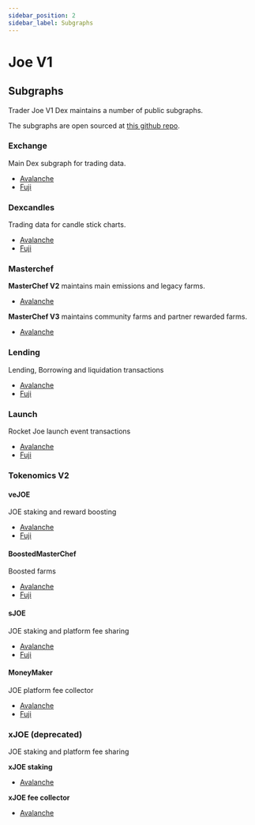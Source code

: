 ```yaml
---
sidebar_position: 2
sidebar_label: Subgraphs
---
```


# Joe V1

## Subgraphs

Trader Joe V1 Dex maintains a number of public subgraphs. 

The subgraphs are open sourced at [this github repo](https://github.com/traderjoe-xyz/joe-subgraphs). 

### Exchange

Main Dex subgraph for trading data. 
- [Avalanche](https://thegraph.com/legacy-explorer/subgraph/traderjoe-xyz/exchange)
- [Fuji](https://thegraph.com/hosted-service/subgraph/traderjoe-xyz/exchange-fuji)

### Dexcandles

Trading data for candle stick charts. 
- [Avalanche](https://thegraph.com/legacy-explorer/subgraph/traderjoe-xyz/dexcandles)
- [Fuji](https://thegraph.com/hosted-service/subgraph/traderjoe-xyz/dexcandles-fuji)

### Masterchef

**MasterChef V2** maintains main emissions and legacy farms. 
- [Avalanche](https://thegraph.com/legacy-explorer/subgraph/traderjoe-xyz/masterchefv2)

**MasterChef V3** maintains community farms and partner rewarded farms. 
- [Avalanche](https://thegraph.com/legacy-explorer/subgraph/traderjoe-xyz/masterchefv3)

### Lending

Lending, Borrowing and liquidation transactions
- [Avalanche](https://thegraph.com/legacy-explorer/subgraph/traderjoe-xyz/lending)
- [Fuji](https://thegraph.com/hosted-service/subgraph/traderjoe-xyz/lending-fuji)

### Launch

Rocket Joe launch event transactions
- [Avalanche](https://thegraph.com/legacy-explorer/subgraph/traderjoe-xyz/rocket)
- [Fuji](https://thegraph.com/hosted-service/subgraph/traderjoe-xyz/rocket-fuji)

### Tokenomics V2

#### veJOE
JOE staking and reward boosting
- [Avalanche](https://thegraph.com/legacy-explorer/subgraph/traderjoe-xyz/vejoe)
- [Fuji](https://thegraph.com/hosted-service/subgraph/traderjoe-xyz/vejoe-fuji)

#### BoostedMasterChef
Boosted farms 
- [Avalanche](https://thegraph.com/legacy-explorer/subgraph/traderjoe-xyz/boosted-master-chef)
- [Fuji](https://thegraph.com/hosted-service/subgraph/traderjoe-xyz/boosted-master-chef-fuji)

#### sJOE
JOE staking and platform fee sharing
- [Avalanche](https://thegraph.com/legacy-explorer/subgraph/traderjoe-xyz/sjoe)
- [Fuji](https://thegraph.com/hosted-service/subgraph/traderjoe-xyz/sjoe-fuji)

#### MoneyMaker
JOE platform fee collector
- [Avalanche](https://thegraph.com/legacy-explorer/subgraph/traderjoe-xyz/money-maker)
- [Fuji](https://thegraph.com/hosted-service/subgraph/traderjoe-xyz/money-maker-fuji)


### xJOE (deprecated)
JOE staking and platform fee sharing

**xJOE staking**
- [Avalanche](https://thegraph.com/legacy-explorer/subgraph/traderjoe-xyz/bar)

**xJOE fee collector**
- [Avalanche](https://thegraph.com/legacy-explorer/subgraph/traderjoe-xyz/makerv2)

